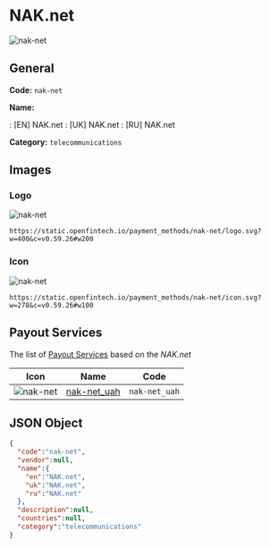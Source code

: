 
# NAK.net 
![nak-net](https://static.openfintech.io/payment_methods/nak-net/logo.svg?w=400&c=v0.59.26#w200)  

## General 
**Code:** `nak-net` 
 
**Name:** 
 
:	[EN] NAK.net 
:	[UK] NAK.net 
:	[RU] NAK.net 
 
**Category:** `telecommunications` 
 

## Images 

### Logo 
![nak-net](https://static.openfintech.io/payment_methods/nak-net/logo.svg?w=400&c=v0.59.26#w200)  

```
https://static.openfintech.io/payment_methods/nak-net/logo.svg?w=400&c=v0.59.26#w200
```  

### Icon 
![nak-net](https://static.openfintech.io/payment_methods/nak-net/icon.svg?w=278&c=v0.59.26#w100)  

```
https://static.openfintech.io/payment_methods/nak-net/icon.svg?w=278&c=v0.59.26#w100
```  

## Payout Services 
 
The list of [Payout Services](/payout-services/) based on the _NAK.net_ 

|Icon|Name|Code| 
|:---:|:---:|:---:| 
|![nak-net](https://static.openfintech.io/payout_methods/nak-net/icon.svg?w=278&c=v0.59.26#w40) |[nak-net_uah](/payout-services/nak-net_uah/)|`nak-net_uah`| 
 

## JSON Object 

```json
{
  "code":"nak-net",
  "vendor":null,
  "name":{
    "en":"NAK.net",
    "uk":"NAK.net",
    "ru":"NAK.net"
  },
  "description":null,
  "countries":null,
  "category":"telecommunications"
}
```  
